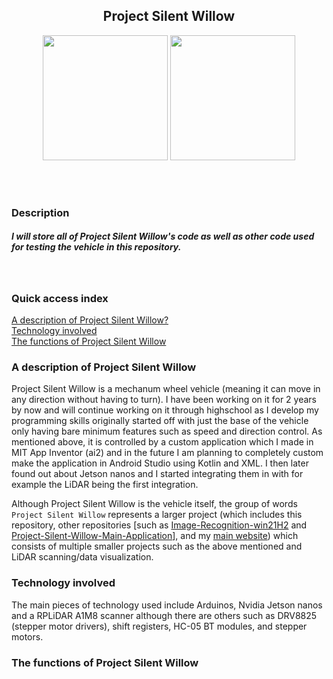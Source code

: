 <h2 align="center">Project Silent Willow</h2>
<p align="center">
    <kbd><img src="https://user-images.githubusercontent.com/92825997/187325584-4cc5d7f3-468a-4426-8c7f-93117b1a4f07.png" width=200/></kbd>
    <kbd><img src="https://user-images.githubusercontent.com/92825997/187325625-ba71f7d2-1b81-47a8-98ec-602794a38036.png" width=200/></kbd>
</p>
<br/>
<br/>

### Description
##### I will store all of Project Silent Willow's code as well as other code used for testing the vehicle in this repository.
<br/>

### Quick access index
<a href="#a-description-of-project-silent-willow">A description of Project Silent Willow?</a><br/>
<a href="">Technology involved</a><br/>
<a href="#the-functions-of-project-silent-willow">The functions of Project Silent Willow</a>

### A description of Project Silent Willow
Project Silent Willow is a mechanum wheel vehicle (meaning it can move in any direction without having to turn). I have been working on it for 2 years by now and will continue working on it through highschool as I develop my programming skills originally started off with just the base of the vehicle only having bare minimum features such as speed and direction control. As mentioned above, it is controlled by a custom application which I made in MIT App Inventor (ai2) and in the future I am planning to completely custom make the application in Android Studio using Kotlin and XML. I then later found out about Jetson nanos and I started integrating them in with for example the LiDAR being the first integration.

Although Project Silent Willow is the vehicle itself, the group of words ```Project Silent Willow``` represents a larger project (which includes this repository, other repositories [such as <a href="https://github.com/win21H2/Image-Recognition-win21H2">Image-Recognition-win21H2</a> and <a href="https://github.com/win21H2/Project-Silent-Willow-Main-Application">Project-Silent-Willow-Main-Application</a>], and my <a href="https://324hz.dev">main website</a>) which consists of multiple smaller projects such as the above mentioned and LiDAR scanning/data visualization.
### Technology involved
The main pieces of technology used include Arduinos, Nvidia Jetson nanos and a RPLiDAR A1M8 scanner although there are others such as DRV8825 (stepper motor drivers), shift registers, HC-05 BT modules, and stepper motors.
### The functions of Project Silent Willow